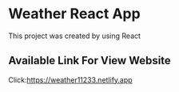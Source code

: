 # Weather React App

This project was created by using React

## Available Link For View Website

Click:https://weather11233.netlify.app
